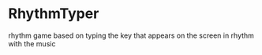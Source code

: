 # RhythmTyper
rhythm game based on typing the key that appears on the screen in rhythm with the music
